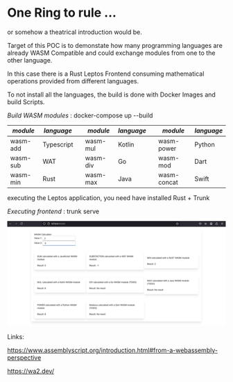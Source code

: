 # One Ring to rule ...

or somehow a theatrical introduction would be. 

Target of this POC is to demonstate how many programming languages are already WASM Compatible and could exchange modules from one to the other language. 

In this case there is a Rust Leptos Frontend consuming mathematical operations provided from different languages. 

To not install all the languages, the build is done with Docker Images and build Scripts.

*Build WASM modules* : docker-compose up --build

| *module*   | *language* |    | *module*  | *language* |    | *module*    | *language* |
|------------|------------|----|-----------|------------|----|-------------|------------|
| wasm-add   | Typescript |    | wasm-mul  | Kotlin     |    | wasm-power  | Python     | 
| wasm-sub   | WAT        |    | wasm-div  | Go         |    | wasm-mod    | Dart       |
| wasm-min   | Rust       |    | wasm-max  | Java       |    | wasm-concat | Swift      |


executing the Leptos application, you need have installed Rust + Trunk

*Executing frontend* : trunk serve

![alt text](demo.png "demo")

Links:

https://www.assemblyscript.org/introduction.html#from-a-webassembly-perspective

https://wa2.dev/